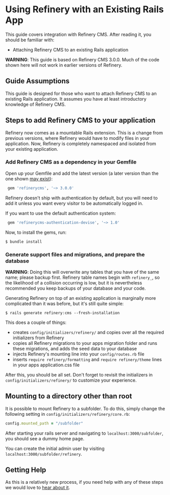 # Using Refinery with an Existing Rails App

This guide covers integration with Refinery CMS. After reading it, you should be familiar with:

* Attaching Refinery CMS to an existing Rails application

__WARNING__: This guide is based on Refinery CMS 3.0.0. Much of the code shown here will not work in earlier versions of Refinery.

## Guide Assumptions

This guide is designed for those who want to attach Refinery CMS to an existing Rails application. It assumes you have at least introductory knowledge of Refinery CMS.

## Steps to add Refinery CMS to your application

Refinery now comes as a mountable Rails extension. This is a change from previous versions, where Refinery would have to modify files in your application. Now, Refinery is completely namespaced and isolated from your existing application.

### Add Refinery CMS as a dependency in your Gemfile

Open up your Gemfile and add the latest version (a later version than the one shown [may exist](https://rubygems.org/gems/refinerycms/versions)):

```ruby
 gem 'refinerycms', '~> 3.0.0'
```

Refinery doesn't ship with authentication by default, but you will need to add it unless you want every visitor to be automatically logged in.

If you want to use the default authentication system:

```ruby
 gem 'refinerycms-authentication-devise', '~> 1.0'
```

Now, to install the gems, run:

```shell
$ bundle install
```

### Generate support files and migrations, and prepare the database

__WARNING__: Doing this will overwrite any tables that you have of the same name; please backup first. Refinery table names begin with `refinery_`, so the likelihood of a collision occurring is low, but it is nevertheless recommended you keep backups of your database and your code.

Generating Refinery on top of an existing application is marginally more complicated than it was before, but it's still quite simple:

```shell
$ rails generate refinery:cms --fresh-installation
```

This does a couple of things:

* creates `config/initializers/refinery/` and copies over all the required initializers from Refinery
* copies all Refinery migrations to your apps migration folder and runs these migrations, and adds the seed data to your database
* injects Refinery's mounting line into your `config/routes.rb` file
* inserts `require refinery/formatting` and `require refinery/theme` lines in your apps application.css file

After this, you should be all set. Don't forget to revisit the initializers in `config/initializers/refinery/` to customize your
experience.

## Mounting to a directory other than root

It is possible to mount Refinery to a subfolder. To do this, simply change the following setting in `config/initializers/refinery/core.rb`:

```ruby
config.mounted_path = "/subfolder"
```

After starting your rails server and navigating to `localhost:3000/subfolder`, you should see a dummy home page.

You can create the initial admin user by visiting `localhost:3000/subfolder/refinery`.

## Getting Help

As this is a relatively new process, if you need help with any of these steps we would love to [hear about it](/guides/how-to-get-help/).
